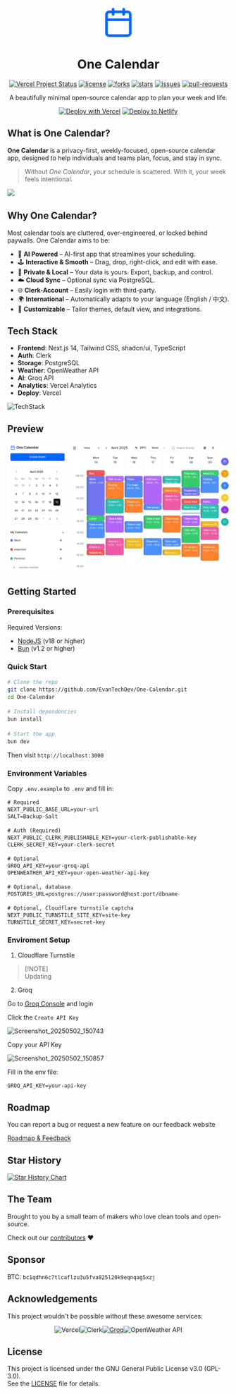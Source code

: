 <div align="center">
  <img src="public/icon.svg" width="72">
  
# One Calendar

<p>

<a href="https://vercel.com/tech-art/one-calendar" target="_blank"><img src="https://vercelbadge.vercel.app/api/EvanTechDev/One-Calendar?style=flat-square" alt="Vercel Project Status"></a>
<a href="https://github.com/EvanTechDev/One-Calendar/blob/master/LICENSE" target="blank"><img src="https://img.shields.io/github/license/EvanTechDev/One-Calendar?style=flat-square" alt="license"></a>
<a href="https://github.com/EvanTechDev/One-Calendar/fork" target="blank"><img src="https://img.shields.io/github/forks/EvanTechDev/One-Calendar?style=flat-square" alt="forks"></a>
<a href="https://github.com/EvanTechDev/One-Calendar/stargazers" target="blank"><img src="https://img.shields.io/github/stars/EvanTechDev/One-Calendar?style=flat-square" alt="stars"></a>
<a href="https://github.com/EvanTechDev/One-Calendar/issues" target="blank"><img src="https://img.shields.io/github/issues/EvanTechDev/One-Calendar?style=flat-square" alt="issues"></a>
<a href="https://github.com/EvanTechDev/One-Calendar/pulls" target="blank"><img src="https://img.shields.io/github/issues-pr/EvanTechDev/One-Calendar?style=flat-square" alt="pull-requests"></a>

</p>

A beautifully minimal open-source calendar app to plan your week and life.


<a href="https://vercel.com/new/clone?repository-url=https://github.com/EvanTechDev/One-Calendar&env=NEXT_PUBLIC_BASE_URL,NEXT_PUBLIC_CLERK_PUBLISHABLE_KEY,CLERK_SECRET_KEY,OPENWEATHER_API_KEY,BLOB_READ_WRITE_TOKEN,BACKUP_SALT&project-name=one-calendar&repo-name=one-calendar" style="display: inline-block;"><img src="https://vercel.com/button" alt="Deploy with Vercel" style="height: 32px;"></a>
<a href="https://app.netlify.com/start/deploy?repository=https://github.com/EvanTechDev/One-Calendar" style="display: inline-block;"><img src="https://www.netlify.com/img/deploy/button.svg" alt="Deploy to Netlify" style="height: 32px;"></a>


</div>

## What is One Calendar?

**One Calendar** is a privacy-first, weekly-focused, open-source calendar app, designed to help individuals and teams plan, focus, and stay in sync.

> Without *One Calendar*, your schedule is scattered. With it, your week feels intentional.

<a herf="https://producthunt.com/product/one-calendar"><img src="https://api.producthunt.com/widgets/embed-image/v1/featured.svg?post_id=955482&theme=light&t=1748791250175"></img></a>

## Why One Calendar?

Most calendar tools are cluttered, over-engineered, or locked behind paywalls. One Calendar aims to be:

- 🧠 **AI Powered** – AI-first app that streamlines your scheduling.
- 🕹 **Interactive & Smooth** – Drag, drop, right-click, and edit with ease.
- 🔐 **Private & Local** – Your data is yours. Export, backup, and control.
- ☁️ **Cloud Sync** – Optional sync via PostgreSQL.
- 🌐 **Clerk-Account** – Easily login with third-party.
- 🌍 **International** – Automatically adapts to your language (English / 中文).
- 🧱 **Customizable** – Tailor themes, default view, and integrations.

## Tech Stack

- **Frontend**: Next.js 14, Tailwind CSS, shadcn/ui, TypeScript
- **Auth**: Clerk
- **Storage**: PostgreSQL
- **Weather**: OpenWeather API
- **AI**: Groq API
- **Analytics**: Vercel Analytics
- **Deploy**: Vercel

![TechStack](https://skills-icons.vercel.app/api/icons?i=nextjs,ts,tailwindcss,shadcnui,clerk,groq,vercel,openweather,bun.postgresql)

## Preview

![App](/public/Banner.jpg)

## Getting Started

### Prerequisites

Required Versions:

- [NodeJS](https://nodejs.org) (v18 or higher)
- [Bun](https://bun.sh) (v1.2 or higher)

### Quick Start

```bash
# Clone the repo
git clone https://github.com/EvanTechDev/One-Calendar.git
cd One-Calendar

# Install dependencies
bun install

# Start the app
bun dev
```

Then visit `http://localhost:3000`

### Environment Variables

Copy `.env.example` to `.env` and fill in:

```env
# Required 
NEXT_PUBLIC_BASE_URL=your-url
SALT=Backup-Salt

# Auth (Required)
NEXT_PUBLIC_CLERK_PUBLISHABLE_KEY=your-clerk-publishable-key
CLERK_SECRET_KEY=your-clerk-secret

# Optional
GROQ_API_KEY=your-groq-api
OPENWEATHER_API_KEY=your-open-weather-api-key

# Optional, database
POSTGRES_URL=postgres://user:password@host:port/dbname

# Optional, Cloudflare turnstile captcha
NEXT_PUBLIC_TURNSTILE_SITE_KEY=site-key
TURNSTILE_SECRET_KEY=secret-key
```

### Enviroment Setup

1. Cloudflare Turnstile

> [!NOTE]\
> Updating

2. Groq

Go to [Groq Console](https://console.groq.com) and login

Click the `Create API Key`

![Screenshot_20250502_150743](https://github.com/user-attachments/assets/1e8faf08-7afe-405e-83a7-01039de35338)

Copy your API Key

![Screenshot_20250502_150857](https://github.com/user-attachments/assets/55374169-7f2b-480d-924f-80a46b014551)

Fill in the env file:

```env
GROQ_API_KEY=your-api-key
```

## Roadmap

You can report a bug or request a new feature on our feedback website

[Roadmap & Feedback](https://feedback.xyehr.cn)

## Star History

[![Star History Chart](https://api.star-history.com/svg?repos=EvanTechDev/One-Calendar&type=Date)](https://www.star-history.com/#EvanTechDev/One-Calendar&Date)

## The Team

Brought to you by a small team of makers who love clean tools and open-source.

Check out our [contributors](https://github.com/EvanTechDev/One-Calendar/graphs/contributors) ❤️

## Sponsor

BTC: `bc1qdhn6c7tlcaflzu3u5fva825l20k9eqnqag5xzj`

## Acknowledgements

This project wouldn't be possible without these awesome services:

<div style="display: flex; justify-content: center;">
  <a href="https://vercel.com" style="text-decoration: none;"><img src="https://github.com/user-attachments/assets/5107d47f-7ce9-425a-8e24-77c322205bd4" alt="Vercel" width="96"/></a>
  <a href="https://clerk.com" style="text-decoration: none;"><img src="https://github.com/user-attachments/assets/6f9fa5d7-e0c2-4c14-aef9-e39bd0465e23" alt="Clerk" width="96"/></a>
  <a href="https://groq.com" style="text-decoraion: none;"><img src="https://github.com/user-attachments/assets/650dc220-c0a7-4761-a7ce-2c24a7d75133" alt="Groq" width="96"></a>
  <a href="https://openweathermap.org" style="text-decoration: none;"><img src="https://github.com/user-attachments/assets/d07ed7a1-c374-45f5-90fd-17c3de2a9098" alt="OpenWeather API" width="96"/></a>
</div>

## License

This project is licensed under the GNU General Public License v3.0 (GPL-3.0).  
See the [LICENSE](./LICENSE) file for details.
